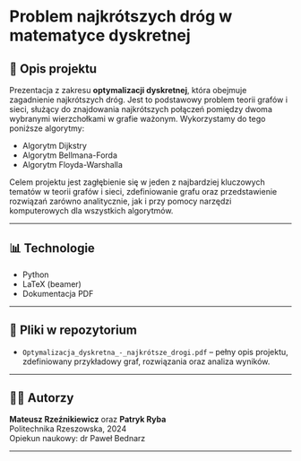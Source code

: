 # Problem najkrótszych dróg w matematyce dyskretnej

## 📌 Opis projektu

Prezentacja z zakresu **optymalizacji dyskretnej**, która obejmuje zagadnienie najkrótszych dróg. Jest to podstawowy problem teorii grafów i sieci, służący do znajdowania najkrótszych połączeń pomiędzy dwoma wybranymi wierzchołkami w grafie ważonym. Wykorzystamy do tego poniższe algorytmy:
- Algorytm Dijkstry
- Algorytm Bellmana-Forda
- Algorytm Floyda-Warshalla


Celem projektu jest zagłębienie się w jeden z najbardziej kluczowych tematów w teorii grafów i sieci, zdefiniowanie grafu oraz przedstawienie rozwiązań zarówno analitycznie, jak i przy pomocy narzędzi komputerowych dla wszystkich algorytmów.

---

## 📊 Technologie

- Python
- LaTeX (beamer)
- Dokumentacja PDF

---

## 📁 Pliki w repozytorium

- `Optymalizacja_dyskretna_-_najkrótsze_drogi.pdf` – pełny opis projektu, zdefiniowany przykładowy graf, rozwiązania oraz analiza wyników.

---

## 👨‍💻 Autorzy

**Mateusz Rzeźnikiewicz** oraz **Patryk Ryba**    
Politechnika Rzeszowska, 2024  
Opiekun naukowy: dr Paweł Bednarz

---
